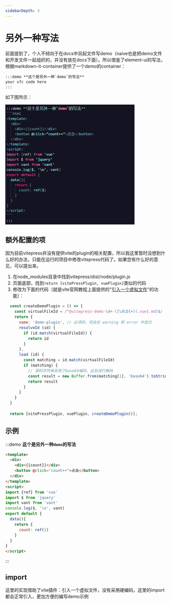 ```yaml
---
sidebarDepth: 3
---
```


# 另外一种写法

前面提到了，个人不倾向于在docs中另起文件写demo（naive也是把demo文件和开发文件一起组织的，并没有放在docs下面）。所以借鉴了element-ui的写法，根据markdown-it-container提供了一个demo的container：

```
:::demo **这个是另外一种`demo`的写法**
your sfc code here
:::
```

如下图所示：

![An image](../assets/imgs/other-way.jpg)

## 额外配置的项

因为目前vitepress并没有提供vite的plugin的相关配置，所以我这里暂时没想到什么好的办法，只能在运行的项目中修改vitepress代码了。如果您有什么好的意见，可以提出来。

1. 在node_modules目录中找到vitepress/dist/node/plugin.js
2. 页面底部，找到`return [vitePressPlugin, vuePlugin]`类似的代码
3. 修改为下面的代码（就是vite官网教程上面提供的"[引入一个虚拟文件](https://cn.vitejs.dev/guide/api-plugin.html#importing-a-virtual-file)"的功能）：
```js
  const createDemoPlugin = () => {
    const virtualFileId = /^@vitepress-demo-\d+-([\d\D]+)(.vue|.md)$/
    return {
      name: 'demo-plugin', // 必须的，将会在 warning 和 error 中显示
      resolveId (id) {
        if (id.match(virtualFileId)) {
          return id
        }
      },
      load (id) {
        const matching = id.match(virtualFileId)
        if (matching) {
          // 源码字符串采用了base64编码，此处进行解码
          const result = new Buffer.from(matching[1], 'base64').toString()
          return result
        }
      }
    }
  }

  return [vitePressPlugin, vuePlugin, createDemoPlugin()];
```

## 示例

:::demo **这个是另外一种`demo`的写法**
```html
<template>
  <div>
    <div>{{count}}</div>
    <button @click="count++">点击</button>
  </div>
</template>
<script>
import {ref} from 'vue'
import $ from 'jquery'
import vant from 'vant'
console.log($, '\n', vant)
export default {
  data(){
    return {
      count: ref(1)
    }
  }
}
</script>
```
:::

## import

这里的实现借助了vite插件：引入一个虚拟文件，没有采用硬编码，这里的import都会正常引入，更加方便的编写demo示例

<!-- 下面是测试 -->

<div class="test" style="display: none;">{{count}},{{count2}}</div>

<script>
export default {
  data(){
    return {
      count: 123
    }
  }
}
</script>

<script setup>
const count2 = 123
</script>

<style>
.test{
  display: none;
}
</style>